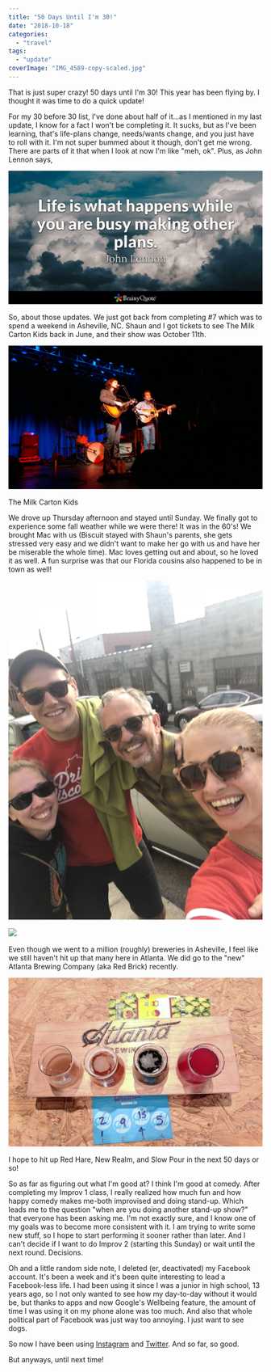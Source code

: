 ```yaml
---
title: "50 Days Until I'm 30!"
date: "2018-10-18"
categories: 
  - "travel"
tags: 
  - "update"
coverImage: "IMG_4589-copy-scaled.jpg"
---
```


That is just super crazy! 50 days until I'm 30! This year has been flying by. I thought it was time to do a quick update!

For my 30 before 30 list, I've done about half of it...as I mentioned in my last update, I know for a fact I won't be completing it. It sucks, but as I've been learning, that's life-plans change, needs/wants change, and you just have to roll with it. I'm not super bummed about it though, don't get me wrong. There are parts of it that when I look at now I'm like "meh, ok". Plus, as John Lennon says, 

![](images/johnlennon1-2x.jpg)

So, about those updates. We just got back from completing #7 which was to spend a weekend in Asheville, NC. Shaun and I got tickets to see The Milk Carton Kids back in June, and their show was October 11th. 

![](images/IMG_20181011_221155.jpg)

The Milk Carton Kids

We drove up Thursday afternoon and stayed until Sunday. We finally got to experience some fall weather while we were there! It was in the 60's! We brought Mac with us (Biscuit stayed with Shaun's parents, she gets stressed very easy and we didn't want to make her go with us and have her be miserable the whole time). Mac loves getting out and about, so he loved it as well. A fun surprise was that our Florida cousins also happened to be in town as well! 

![](images/IMG_4589-copy.jpg)

![](images/IMG_20181013_134013.jpg)

Even though we went to a million (roughly) breweries in Asheville, I feel like we still haven't hit up that many here in Atlanta. We did go to the "new" Atlanta Brewing Company (aka Red Brick) recently. 

![](images/IMG_20180901_141109.jpg)

I hope to hit up Red Hare, New Realm, and Slow Pour in the next 50 days or so!

So as far as figuring out what I'm good at? I think I'm good at comedy. After completing my Improv 1 class, I really realized how much fun and how happy comedy makes me-both improvised and doing stand-up. Which leads me to the question "when are you doing another stand-up show?" that everyone has been asking me. I'm not exactly sure, and I know one of my goals was to become more consistent with it. I am trying to write some new stuff, so I hope to start performing it sooner rather than later. And I can't decide if I want to do Improv 2 (starting this Sunday) or wait until the next round. Decisions. 

Oh and a little random side note, I deleted (er, deactivated) my Facebook account. It's been a week and it's been quite interesting to lead a Facebook-less life. I had been using it since I was a junior in high school, 13 years ago, so I not only wanted to see how my day-to-day without it would be, but thanks to apps and now Google's Wellbeing feature, the amount of time I was using it on my phone alone was too much. And also that whole political part of Facebook was just way too annoying. I just want to see dogs. 

So now I have been using [Instagram](https://www.instagram.com/klgh.js/) and [Twitter](https://twitter.com/kaleighscruggs). And so far, so good.

But anyways, until next time!
